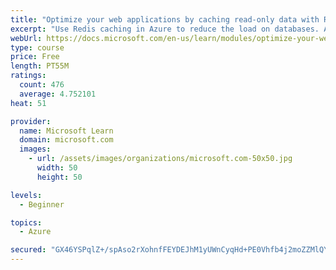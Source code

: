 ```yaml
---
title: "Optimize your web applications by caching read-only data with Redis"
excerpt: "Use Redis caching in Azure to reduce the load on databases. Apply different caching architectures to support larger loads in distributed and high-volume environments."
webUrl: https://docs.microsoft.com/en-us/learn/modules/optimize-your-web-apps-with-redis/
type: course
price: Free
length: PT55M
ratings:
  count: 476
  average: 4.752101
heat: 51

provider:
  name: Microsoft Learn
  domain: microsoft.com
  images:
    - url: /assets/images/organizations/microsoft.com-50x50.jpg
      width: 50
      height: 50

levels:
  - Beginner

topics:
  - Azure

secured: "GX46YSPqlZ+/spAso2rXohnfFEYDEJhM1yUWnCyqHd+PE0Vhfb4j2moZZMlQYQlGDil0IXh6G7pyJg64oejMLO08T2Oo7iYsbFK24pJ+PSnEC+FwiTEsYMYYDa6nvw9iySTrrTEEqjr+bNICjWYy+LCGGEKbVDbPIGynoAjMCNbjAxWeNYM3TnMCEhc3rLY6goTUABIX1KZXUzecPBKQEvW1nJ0a9E+TNv85g3jP19f3DlEuDO4ye/J70xfTpDlbNJ1AVsEPfIU5GPVWhsNvy4q+u/3MMEbVIPD2tq33B4tDShIxbA3W1RAlZu/arYuhxWjbQoMMbIQl/cTRbniI7VMqJ2wf/GWcA/+SvdK0644DnbKBIEpk2SGtyIIvasqI0sYSjjFx+kYx8nADHfuU+thKm2YEt6cw9TOgVEJom7I=;G67RXBDIaDWzGv2LH7OoSw=="
---
```


